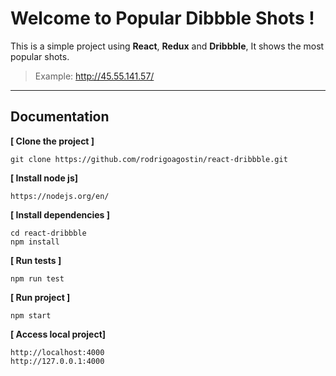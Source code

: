 Welcome to Popular Dibbble Shots !
===================

This is a simple project using **React**, **Redux** and **Dribbble**, It shows the most popular shots.

> Example: http://45.55.141.57/

----------


Documentation
-------------

**[ Clone the project ]**

    git clone https://github.com/rodrigoagostin/react-dribbble.git 


**[ Install node js]**

    https://nodejs.org/en/

**[ Install dependencies ]**

    cd react-dribbble
    npm install

**[ Run tests ]**

    npm run test

**[ Run project ]**

    npm start

**[ Access local project]**

    http://localhost:4000
    http://127.0.0.1:4000
